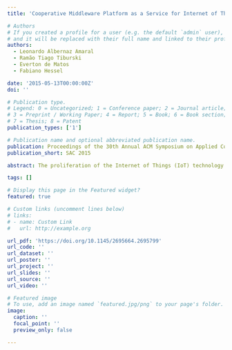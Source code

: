 ```yaml
---
title: 'Cooperative Middleware Platform as a Service for Internet of Things Applications'

# Authors
# If you created a profile for a user (e.g. the default `admin` user), write the username (folder name) here
# and it will be replaced with their full name and linked to their profile.
authors:
  - Leonardo Albernaz Amaral
  - Ramão Tiago Tiburski
  - Everton de Matos
  - Fabiano Hessel

date: '2015-05-13T00:00:00Z'
doi: ''

# Publication type.
# Legend: 0 = Uncategorized; 1 = Conference paper; 2 = Journal article;
# 3 = Preprint / Working Paper; 4 = Report; 5 = Book; 6 = Book section;
# 7 = Thesis; 8 = Patent
publication_types: ['1']

# Publication name and optional abbreviated publication name.
publication: Proceedings of the 30th Annual ACM Symposium on Applied Computing
publication_short: SAC 2015

abstract: The proliferation of the Internet of Things (IoT) technology in several business domains requires a well-defined and distributed infrastructure of system services that provides IoT device and data management and supports a proper application development. To address these issues we have developed COMPaaS, a web-based middleware platform to enable an easy and loosely coupled cooperation between applications and IoT devices, and also to facilitate the development of IoT applications. Some tests were performed to validate the middleware component of the platform and the results revealed that the middleware is able to process up to 1000 applications requests simultaneously and also notify the responses within an acceptable time for the applications. It indicates that not only the performance of the middleware is acceptable for IoT applications, but also that the cooperative approach imposed by the platform allows a satisfactory integration between the system modules and aggregates important value for the development of IoT applications.

tags: []

# Display this page in the Featured widget?
featured: true

# Custom links (uncomment lines below)
# links:
# - name: Custom Link
#   url: http://example.org

url_pdf: 'https://doi.org/10.1145/2695664.2695799'
url_code: ''
url_dataset: ''
url_poster: ''
url_project: ''
url_slides: ''
url_source: ''
url_video: ''

# Featured image
# To use, add an image named `featured.jpg/png` to your page's folder.
image:
  caption: ''
  focal_point: ''
  preview_only: false

---
```

